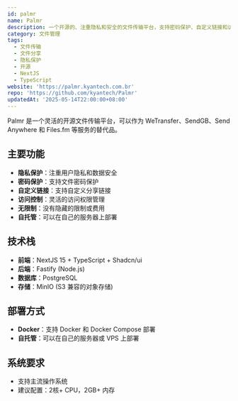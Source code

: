 ```yaml
---
id: palmr
name: Palmr
description: 一个开源的、注重隐私和安全的文件传输平台，支持密码保护、自定义链接和访问控制
category: 文件管理
tags:
  - 文件传输
  - 文件分享
  - 隐私保护
  - 开源
  - NextJS
  - TypeScript
website: 'https://palmr.kyantech.com.br'
repo: 'https://github.com/kyantech/Palmr'
updatedAt: '2025-05-14T22:00:00+08:00'
---
```


Palmr 是一个灵活的开源文件传输平台，可以作为 WeTransfer、SendGB、Send Anywhere 和 Files.fm 等服务的替代品。

## 主要功能

- **隐私保护**：注重用户隐私和数据安全
- **密码保护**：支持文件密码保护
- **自定义链接**：支持自定义分享链接
- **访问控制**：灵活的访问权限管理
- **无限制**：没有隐藏的限制或费用
- **自托管**：可以在自己的服务器上部署

## 技术栈

- **前端**：NextJS 15 + TypeScript + Shadcn/ui
- **后端**：Fastify (Node.js)
- **数据库**：PostgreSQL
- **存储**：MinIO (S3 兼容的对象存储)

## 部署方式

- **Docker**：支持 Docker 和 Docker Compose 部署
- **自托管**：可以在自己的服务器或 VPS 上部署

## 系统要求

- 支持主流操作系统
- 建议配置：2核+ CPU，2GB+ 内存 